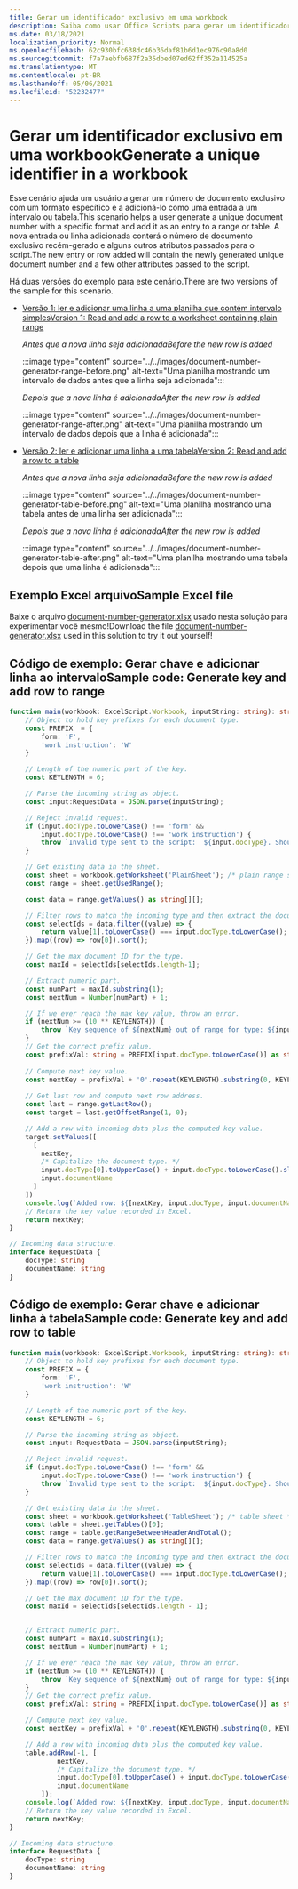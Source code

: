 ```yaml
---
title: Gerar um identificador exclusivo em uma workbook
description: Saiba como usar Office Scripts para gerar um identificador exclusivo e adicionar uma linha a uma tabela e intervalo.
ms.date: 03/18/2021
localization_priority: Normal
ms.openlocfilehash: 62c930bfc638dc46b36daf81b6d1ec976c90a8d0
ms.sourcegitcommit: f7a7aebfb687f2a35dbed07ed62ff352a114525a
ms.translationtype: MT
ms.contentlocale: pt-BR
ms.lasthandoff: 05/06/2021
ms.locfileid: "52232477"
---
```

# <a name="generate-a-unique-identifier-in-a-workbook"></a><span data-ttu-id="8ab23-103">Gerar um identificador exclusivo em uma workbook</span><span class="sxs-lookup"><span data-stu-id="8ab23-103">Generate a unique identifier in a workbook</span></span>

<span data-ttu-id="8ab23-104">Esse cenário ajuda um usuário a gerar um número de documento exclusivo com um formato específico e a adicioná-lo como uma entrada a um intervalo ou tabela.</span><span class="sxs-lookup"><span data-stu-id="8ab23-104">This scenario helps a user generate a unique document number with a specific format and add it as an entry to a range or table.</span></span> <span data-ttu-id="8ab23-105">A nova entrada ou linha adicionada conterá o número de documento exclusivo recém-gerado e alguns outros atributos passados para o script.</span><span class="sxs-lookup"><span data-stu-id="8ab23-105">The new entry or row added will contain the newly generated unique document number and a few other attributes passed to the script.</span></span>

<span data-ttu-id="8ab23-106">Há duas versões do exemplo para este cenário.</span><span class="sxs-lookup"><span data-stu-id="8ab23-106">There are two versions of the sample for this scenario.</span></span>

* [<span data-ttu-id="8ab23-107">Versão 1: ler e adicionar uma linha a uma planilha que contém intervalo simples</span><span class="sxs-lookup"><span data-stu-id="8ab23-107">Version 1: Read and add a row to a worksheet containing plain range</span></span>](#sample-code-generate-key-and-add-row-to-range)

    <span data-ttu-id="8ab23-108">_Antes que a nova linha seja adicionada_</span><span class="sxs-lookup"><span data-stu-id="8ab23-108">_Before the new row is added_</span></span>

    :::image type="content" source="../../images/document-number-generator-range-before.png" alt-text="Uma planilha mostrando um intervalo de dados antes que a linha seja adicionada":::

    <span data-ttu-id="8ab23-110">_Depois que a nova linha é adicionada_</span><span class="sxs-lookup"><span data-stu-id="8ab23-110">_After the new row is added_</span></span>

    :::image type="content" source="../../images/document-number-generator-range-after.png" alt-text="Uma planilha mostrando um intervalo de dados depois que a linha é adicionada":::

* [<span data-ttu-id="8ab23-112">Versão 2: ler e adicionar uma linha a uma tabela</span><span class="sxs-lookup"><span data-stu-id="8ab23-112">Version 2: Read and add a row to a table</span></span>](#sample-code-generate-key-and-add-row-to-table)

    <span data-ttu-id="8ab23-113">_Antes que a nova linha seja adicionada_</span><span class="sxs-lookup"><span data-stu-id="8ab23-113">_Before the new row is added_</span></span>

    :::image type="content" source="../../images/document-number-generator-table-before.png" alt-text="Uma planilha mostrando uma tabela antes de uma linha ser adicionada":::

    <span data-ttu-id="8ab23-115">_Depois que a nova linha é adicionada_</span><span class="sxs-lookup"><span data-stu-id="8ab23-115">_After the new row is added_</span></span>

    :::image type="content" source="../../images/document-number-generator-table-after.png" alt-text="Uma planilha mostrando uma tabela depois que uma linha é adicionada":::

## <a name="sample-excel-file"></a><span data-ttu-id="8ab23-117">Exemplo Excel arquivo</span><span class="sxs-lookup"><span data-stu-id="8ab23-117">Sample Excel file</span></span>

<span data-ttu-id="8ab23-118">Baixe o arquivo <a href="document-number-generator.xlsx">document-number-generator.xlsx</a> usado nesta solução para experimentar você mesmo!</span><span class="sxs-lookup"><span data-stu-id="8ab23-118">Download the file <a href="document-number-generator.xlsx">document-number-generator.xlsx</a> used in this solution to try it out yourself!</span></span>

## <a name="sample-code-generate-key-and-add-row-to-range"></a><span data-ttu-id="8ab23-119">Código de exemplo: Gerar chave e adicionar linha ao intervalo</span><span class="sxs-lookup"><span data-stu-id="8ab23-119">Sample code: Generate key and add row to range</span></span>

```TypeScript
function main(workbook: ExcelScript.Workbook, inputString: string): string {
    // Object to hold key prefixes for each document type.
    const PREFIX  = {
        form: 'F',
        'work instruction': 'W'
    }

    // Length of the numeric part of the key.
    const KEYLENGTH = 6;

    // Parse the incoming string as object.
    const input:RequestData = JSON.parse(inputString);

    // Reject invalid request.
    if (input.docType.toLowerCase() !== 'form' && 
        input.docType.toLowerCase() !== 'work instruction') {
        throw `Invalid type sent to the script:  ${input.docType}. Should be one of the following: ${Object.keys(PREFIX)}`
    }

    // Get existing data in the sheet.
    const sheet = workbook.getWorksheet('PlainSheet'); /* plain range sheet */
    const range = sheet.getUsedRange();

    const data = range.getValues() as string[][];

    // Filter rows to match the incoming type and then extract the document number column (index 0) and then sort it. 
    const selectIds = data.filter((value) => {
        return value[1].toLowerCase() === input.docType.toLowerCase();
    }).map((row) => row[0]).sort();

    // Get the max document ID for the type.
    const maxId = selectIds[selectIds.length-1];

    // Extract numeric part.
    const numPart = maxId.substring(1);
    const nextNum = Number(numPart) + 1;

    // If we ever reach the max key value, throw an error.
    if (nextNum >= (10 ** KEYLENGTH)) {
        throw `Key sequence of ${nextNum} out of range for type: ${input.docType}.`
    }
    // Get the correct prefix value.
    const prefixVal: string = PREFIX[input.docType.toLowerCase()] as string;
    
    // Compute next key value.
    const nextKey = prefixVal + '0'.repeat(KEYLENGTH).substring(0, KEYLENGTH - String(nextNum).length) + String(nextNum);
    
    // Get last row and compute next row address.
    const last = range.getLastRow();
    const target = last.getOffsetRange(1, 0);

    // Add a row with incoming data plus the computed key value.
    target.setValues([
      [
        nextKey, 
        /* Capitalize the document type. */
        input.docType[0].toUpperCase() + input.docType.toLowerCase().slice(1),
        input.documentName
      ]
    ])
    console.log(`Added row: ${[nextKey, input.docType, input.documentName]}`)
    // Return the key value recorded in Excel.
    return nextKey;
}

// Incoming data structure.
interface RequestData {
    docType: string
    documentName: string
}
```

## <a name="sample-code-generate-key-and-add-row-to-table"></a><span data-ttu-id="8ab23-120">Código de exemplo: Gerar chave e adicionar linha à tabela</span><span class="sxs-lookup"><span data-stu-id="8ab23-120">Sample code: Generate key and add row to table</span></span>

```TypeScript
function main(workbook: ExcelScript.Workbook, inputString: string): string {
    // Object to hold key prefixes for each document type.
    const PREFIX = {
        form: 'F',
        'work instruction': 'W'
    }

    // Length of the numeric part of the key.
    const KEYLENGTH = 6;

    // Parse the incoming string as object.
    const input: RequestData = JSON.parse(inputString);

    // Reject invalid request.
    if (input.docType.toLowerCase() !== 'form' &&
        input.docType.toLowerCase() !== 'work instruction') {
        throw `Invalid type sent to the script:  ${input.docType}. Should be one of the following: ${Object.keys(PREFIX)}`
    }

    // Get existing data in the sheet.
    const sheet = workbook.getWorksheet('TableSheet'); /* table sheet */
    const table = sheet.getTables()[0];
    const range = table.getRangeBetweenHeaderAndTotal();
    const data = range.getValues() as string[][];

    // Filter rows to match the incoming type and then extract the document number column (index 0) and then sort it.
    const selectIds = data.filter((value) => {
        return value[1].toLowerCase() === input.docType.toLowerCase();
    }).map((row) => row[0]).sort();

    // Get the max document ID for the type.
    const maxId = selectIds[selectIds.length - 1];


    // Extract numeric part.
    const numPart = maxId.substring(1);
    const nextNum = Number(numPart) + 1;

    // If we ever reach the max key value, throw an error.
    if (nextNum >= (10 ** KEYLENGTH)) {
        throw `Key sequence of ${nextNum} out of range for type: ${input.docType}.`
    }
    // Get the correct prefix value.
    const prefixVal: string = PREFIX[input.docType.toLowerCase()] as string;

    // Compute next key value.
    const nextKey = prefixVal + '0'.repeat(KEYLENGTH).substring(0, KEYLENGTH - String(nextNum).length) + String(nextNum);

    // Add a row with incoming data plus the computed key value.
    table.addRow(-1, [
            nextKey,
            /* Capitalize the document type. */
            input.docType[0].toUpperCase() + input.docType.toLowerCase().slice(1),
            input.documentName
        ]);
    console.log(`Added row: ${[nextKey, input.docType, input.documentName]}`)
    // Return the key value recorded in Excel.
    return nextKey;
}

// Incoming data structure.
interface RequestData {
    docType: string
    documentName: string
}
```
